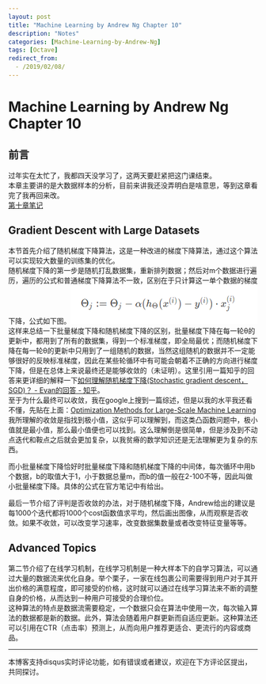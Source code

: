 ```yaml
---
layout: post
title: "Machine Learning by Andrew Ng Chapter 10"
description: "Notes"
categories: [Machine-Learning-by-Andrew-Ng]
tags: [Octave]
redirect_from:
  - /2019/02/08/
---
```

# Machine Learning by Andrew Ng Chapter 10
 
## 前言  
过年实在太忙了，我都四天没学习了，这两天要赶紧把这门课结束。  
本章主要讲的是大数据样本的分析，目前来讲我还没弄明白是啥意思，等到这章看完了我再回来改。  
[第十章笔记](https://www.coursera.org/learn/machine-learning/resources/srQ23)  

## Gradient Descent with Large Datasets  
本节首先介绍了随机梯度下降算法，这是一种改进的梯度下降算法，通过这个算法可以实现较大数量的训练集的优化。  
随机梯度下降的第一步是随机打乱数据集，重新排列数据；然后对m个数据进行遍历，遍历的公式和普通梯度下降算法不一致，区别在于只计算这一单个数据的梯度下降，公式如下图。![10-1](/images/10-1.png)  
这样来总结一下批量梯度下降和随机梯度下降的区别，批量梯度下降在每一轮θ的更新中，都用到了所有的数据集，得到一个标准梯度，即全局最优；而随机梯度下降在每一轮θ的更新中只用到了一组随机的数据，当然这组随机的数据并不一定能够很好的反映标准梯度，因此在某些轮循环中有可能会朝着不正确的方向进行梯度下降，但是在总体上来说最终还是能够收敛的（未证明）。这里引用一篇知乎的回答来更详细的解释一下[如何理解随机梯度下降(Stochastic gradient descent，SGD)？ - Evan的回答 - 知乎](https://www.zhihu.com/question/264189719/answer/291167114)。  
至于为什么最终可以收敛，我在google上搜到一篇综述，但是以我的水平我还看不懂，先贴在上面：[Optimization Methods for Large-Scale Machine Learning](https://arxiv.org/abs/1606.04838)  
我所理解的收敛是指找到极小值，这似乎可以理解到，而这类凸函数问题中，极小值就是最小值，那么最小值便也可以找到。这么理解倒是很简单，但是涉及到不动点迭代和鞍点之后就会更加复杂，以我贫瘠的数学知识还是无法理解更为复杂的东西。  

而小批量梯度下降恰好时批量梯度下降和随机梯度下降的中间体，每次循环中用b个数据，b的取值大于1，小于数据总量m，而b的值一般在2-100不等，因此叫做小批量梯度下降。具体的公式在官方笔记中有给出。  

最后一节介绍了评判是否收敛的办法，对于随机梯度下降，Andrew给出的建议是每1000个迭代都将1000个cost函数值求平均，然后画出图像，从而观察是否收敛。如果不收敛，可以改变学习速率，改变数据集数量或者改变特征变量等等。  

## Advanced Topics  
第二节介绍了在线学习机制，在线学习机制是一种大样本下的自学习算法，可以通过大量的数据流来优化自身。举个栗子，一家在线包裹公司需要得到用户对于其开出价格的满意程度，即可接受的价格，这时就可以通过在线学习算法来不断的调整自身的价格，从而达到一种用户可接受的合理价位。  
这种算法的特点是数据流需要稳定，一个数据只会在算法中使用一次，每次输入算法的数据都是新的数据。此外，算法会随着用户群更新而自适应更新。这种算法还可以引用在CTR（点击率）预测上，从而向用户推荐更适合、更流行的内容或商品。

---
本博客支持disqus实时评论功能，如有错误或者建议，欢迎在下方评论区提出，共同探讨。
